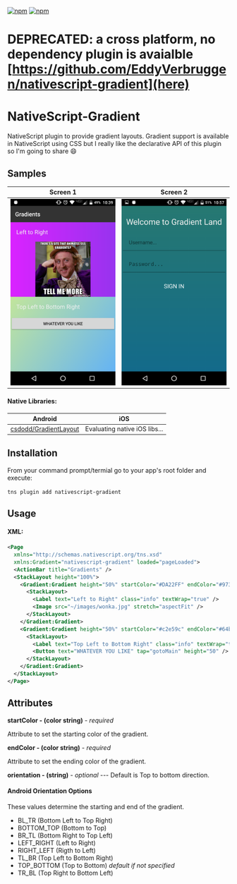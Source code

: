 [![npm](https://img.shields.io/npm/v/nativescript-gradient.svg)](https://www.npmjs.com/package/nativescript-gradient)
[![npm](https://img.shields.io/npm/dt/nativescript-gradient.svg?label=npm%20downloads)](https://www.npmjs.com/package/nativescript-gradient)

# DEPRECATED: a cross platform, no dependency plugin is avaialble [https://github.com/EddyVerbruggen/nativescript-gradient](here)

# NativeScript-Gradient
NativeScript plugin to provide gradient layouts. Gradient support is available in NativeScript using
CSS but I really like the declarative API of this plugin so I'm going to share :smile:


## Samples

Screen 1 |  Screen 2
-------- | ---------
![Sample1](screens/screen1.png) | ![Sample2](screens/screen2.png)


#### Native Libraries: 
Android | iOS
---------- | -----------
[csdodd/GradientLayout](https://github.com/csdodd/GradientLayout) |  Evaluating native iOS libs...


## Installation
From your command prompt/termial go to your app's root folder and execute:

`tns plugin add nativescript-gradient`

## Usage
#### XML:
```XML
<Page 
  xmlns="http://schemas.nativescript.org/tns.xsd" 
  xmlns:Gradient="nativescript-gradient" loaded="pageLoaded">
  <ActionBar title="Gradients" />
  <StackLayout height="100%">
    <Gradient:Gradient height="50%" startColor="#DA22FF" endColor="#9733EE" orientation="LEFT_RIGHT" id="gradient">
      <StackLayout>
        <Label text="Left to Right" class="info" textWrap="true" />
        <Image src="~/images/wonka.jpg" stretch="aspectFit" />
      </StackLayout>
    </Gradient:Gradient>
    <Gradient:Gradient height="50%" startColor="#c2e59c" endColor="#64b3f4" orientation="TL_BR">
      <StackLayout>
        <Label text="Top Left to Bottom Right" class="info" textWrap="true" />
        <Button text="WHATEVER YOU LIKE" tap="gotoMain" height="50" />
      </StackLayout>
    </Gradient:Gradient>
  </StackLayout>
</Page>

```



## Attributes
**startColor - (color string)** - *required*

Attribute to set the starting color of the gradient.
 
**endColor - (color string)** - *required*

Attribute to set the ending color of the gradient.

**orientation - (string)** - *optional* --- Default is Top to bottom direction.

#### Android Orientation Options
 These values determine the starting and end of the gradient.
- BL_TR (Bottom Left to Top Right)
- BOTTOM_TOP (Bottom to Top)
- BR_TL (Bottom Right to Top Left)
- LEFT_RIGHT (Left to Right)
- RIGHT_LEFT (Rigth to Left)
- TL_BR (Top Left to Bottom Right)
- TOP_BOTTOM (Top to Bottom) *default if not specified*
- TR_BL (Top Right to Bottom Left)
